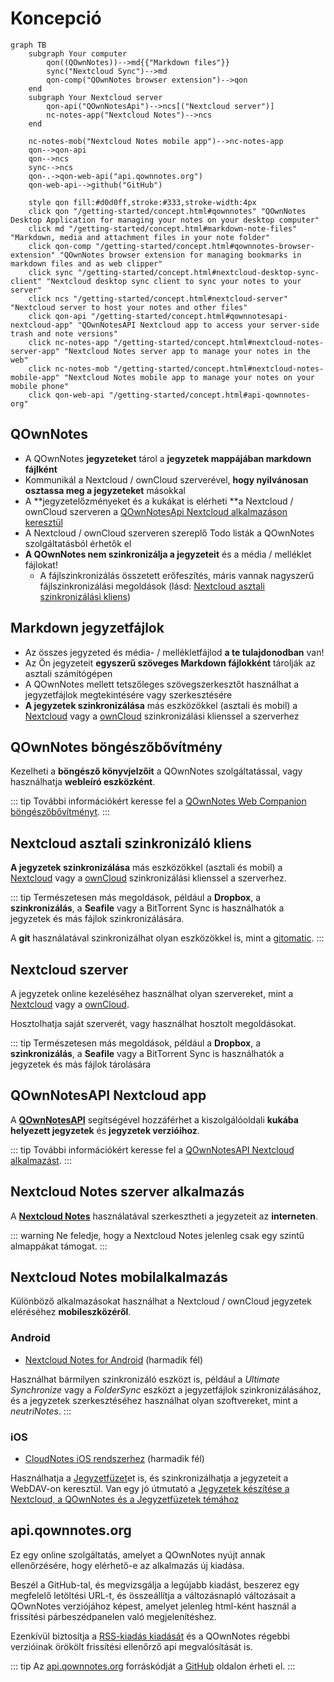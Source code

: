 # Koncepció

```mermaid
graph TB
    subgraph Your computer
        qon((QOwnNotes))-->md{{"Markdown files"}}
        sync("Nextcloud Sync")-->md
        qon-comp("QOwnNotes browser extension")-->qon
    end
    subgraph Your Nextcloud server
        qon-api("QOwnNotesApi")-->ncs[("Nextcloud server")]
        nc-notes-app("Nextcloud Notes")-->ncs
    end

    nc-notes-mob("Nextcloud Notes mobile app")-->nc-notes-app
    qon-->qon-api
    qon-->ncs
    sync-->ncs
    qon-.->qon-web-api("api.qownnotes.org")
    qon-web-api-->github("GitHub")

    style qon fill:#d0d0ff,stroke:#333,stroke-width:4px
    click qon "/getting-started/concept.html#qownnotes" "QOwnNotes Desktop Application for managing your notes on your desktop computer"
    click md "/getting-started/concept.html#markdown-note-files" "Markdown, media and attachment files in your note folder"
    click qon-comp "/getting-started/concept.html#qownnotes-browser-extension" "QOwnNotes browser extension for managing bookmarks in markdown files and as web clipper"
    click sync "/getting-started/concept.html#nextcloud-desktop-sync-client" "Nextcloud desktop sync client to sync your notes to your server"
    click ncs "/getting-started/concept.html#nextcloud-server" "Nextcloud server to host your notes and other files"
    click qon-api "/getting-started/concept.html#qownnotesapi-nextcloud-app" "QOwnNotesAPI Nextcloud app to access your server-side trash and note versions"
    click nc-notes-app "/getting-started/concept.html#nextcloud-notes-server-app" "Nextcloud Notes server app to manage your notes in the web"
    click nc-notes-mob "/getting-started/concept.html#nextcloud-notes-mobile-app" "Nextcloud Notes mobile app to manage your notes on your mobile phone"
    click qon-web-api "/getting-started/concept.html#api-qownnotes-org"
```

## QOwnNotes

- A QOwnNotes **jegyzeteket** tárol a **jegyzetek mappájában markdown fájlként**
- Kommunikál a Nextcloud / ownCloud szerverével, **hogy nyilvánosan osztassa meg a jegyzeteket** másokkal
- A **jegyzetelőzményeket és a kukákat is elérheti **a Nextcloud / ownCloud szerveren a [QOwnNotesApi Nextcloud alkalmazáson keresztül](#qownnotesapi-nextcloud-app)
- A Nextcloud / ownCloud szerveren szereplő Todo listák a QOwnNotes szolgáltatásból érhetők el
- **A QOwnNotes nem szinkronizálja a jegyzeteit** és a média / melléklet fájlokat!
    - A fájlszinkronizálás összetett erőfeszítés, máris vannak nagyszerű fájlszinkronizálási megoldások (lásd: [Nextcloud asztali szinkronizálási kliens](#nextcloud-desktop-sync-client))


## Markdown jegyzetfájlok

- Az összes jegyzeted és média- / mellékletfájlod **a te tulajdonodban** van!
- Az Ön jegyzeteit **egyszerű szöveges Markdown fájlokként** tárolják az asztali számítógépen
- A QOwnNotes mellett tetszőleges szövegszerkesztőt használhat a jegyzetfájlok megtekintésére vagy szerkesztésére
- **A jegyzetek szinkronizálása** más eszközökkel (asztali és mobil) a [Nextcloud](https://nextcloud.com/) vagy a [ownCloud](https://owncloud.org/) szinkronizálási klienssel a szerverhez


## QOwnNotes böngészőbővítmény

Kezelheti a **böngésző könyvjelzőit** a QOwnNotes szolgáltatással, vagy használhatja **webleíró eszközként**.

::: tip További információkért keresse fel a [QOwnNotes Web Companion böngészőbővítményt](browser-extension.md). :::

## Nextcloud asztali szinkronizáló kliens

**A jegyzetek szinkronizálása** más eszközökkel (asztali és mobil) a [Nextcloud](https://nextcloud.com/) vagy a [ownCloud](https://owncloud.org/) szinkronizálási klienssel a szerverhez.

::: tip Természetesen más megoldások, például a **Dropbox**, a **szinkronizálás**, a **Seafile** vagy a BitTorrent Sync is használhatók a jegyzetek és más fájlok szinkronizálására.

A **git** használatával szinkronizálhat olyan eszközökkel is, mint a [gitomatic](https://github.com/muesli/gitomatic/). :::

## Nextcloud szerver

A jegyzetek online kezeléséhez használhat olyan szervereket, mint a [Nextcloud](https://nextcloud.com/) vagy a [ownCloud](https://owncloud.org/).

Hosztolhatja saját szerverét, vagy használhat hosztolt megoldásokat.

::: tip Természetesen más megoldások, például a **Dropbox**, a **szinkronizálás**, a **Seafile** vagy a BitTorrent Sync is használhatók a jegyzetek és más fájlok tárolására

## QOwnNotesAPI Nextcloud app

A [**QOwnNotesAPI**](https://github.com/pbek/qownnotesapi) segítségével hozzáférhet a kiszolgálóoldali **kukába helyezett jegyzetek** és **jegyzetek verzióihoz**.

::: tip További információkért keresse fel a [QOwnNotesAPI Nextcloud alkalmazást](qownnotesapi.md). :::

## Nextcloud Notes szerver alkalmazás

A [**Nextcloud Notes**](https://github.com/nextcloud/notes) használatával szerkesztheti a jegyzeteit az **interneten**.

::: warning Ne feledje, hogy a Nextcloud Notes jelenleg csak egy szintű almappákat támogat. :::

## Nextcloud Notes mobilalkalmazás

Különböző alkalmazásokat használhat a Nextcloud / ownCloud jegyzetek eléréséhez **mobileszközéről**.

### Android

- [Nextcloud Notes for Android](https://play.google.com/store/apps/details?id=it.niedermann.owncloud.notes) (harmadik fél)

Használhat bármilyen szinkronizáló eszközt is, például a *Ultimate Synchronize* vagy a *FolderSync* eszközt a jegyzetfájlok szinkronizálásához, és a jegyzetek szerkesztéséhez használhat olyan szoftvereket, mint a *neutriNotes*. :::

### iOS

- [CloudNotes iOS rendszerhez](https://itunes.apple.com/de/app/cloudnotes-owncloud-notes/id813973264?mt=8) (harmadik fél)

Használhatja a [Jegyzetfüzet](https://itunes.apple.com/us/app/notebooks-write-and-organize/id780438662)et is, és szinkronizálhatja a jegyzeteit a WebDAV-on keresztül. Van egy jó útmutató a [Jegyzetek készítése a Nextcloud, a QOwnNotes és a Jegyzetfüzetek témához](https://lifemeetscode.com/blog/taking-notes-with-nextcloud-qownnotes-and-notebooks)

## api.qownnotes.org

Ez egy online szolgáltatás, amelyet a QOwnNotes nyújt annak ellenőrzésére, hogy elérhető-e az alkalmazás új kiadása.

Beszél a GitHub-tal, és megvizsgálja a legújabb kiadást, beszerez egy megfelelő letöltési URL-t, és összeállítja a változásnapló változásait a QOwnNotes verziójához képest, amelyet jelenleg html-ként használ a frissítési párbeszédpanelen való megjelenítéshez.

Ezenkívül biztosítja a [RSS-kiadás kiadását](http://api.qownnotes.org/rss/app-releases) és a QOwnNotes régebbi verzióinak örökölt frissítési ellenőrző api megvalósítását is.

::: tip Az [api.qownnotes.org](https://api.qownnotes.org) forráskódját a [GitHub](https://github.com/qownnotes/api) oldalon érheti el. :::
